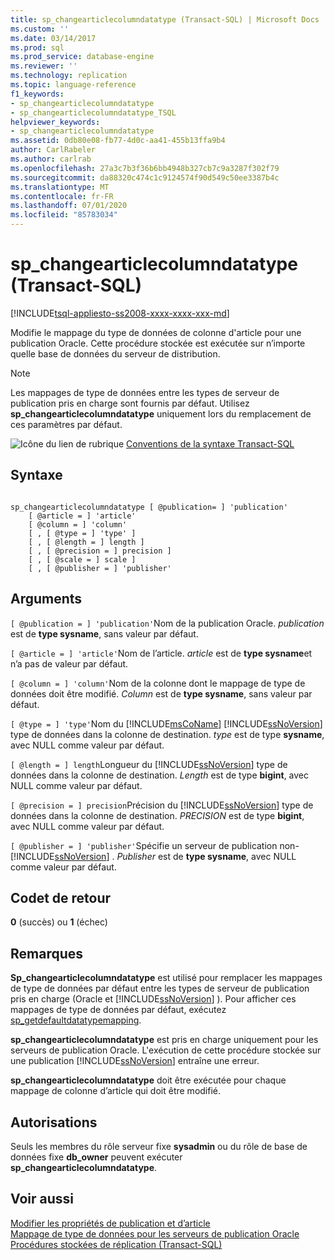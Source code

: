 ```yaml
---
title: sp_changearticlecolumndatatype (Transact-SQL) | Microsoft Docs
ms.custom: ''
ms.date: 03/14/2017
ms.prod: sql
ms.prod_service: database-engine
ms.reviewer: ''
ms.technology: replication
ms.topic: language-reference
f1_keywords:
- sp_changearticlecolumndatatype
- sp_changearticlecolumndatatype_TSQL
helpviewer_keywords:
- sp_changearticlecolumndatatype
ms.assetid: 0db80e08-fb77-4d0c-aa41-455b13ffa9b4
author: CarlRabeler
ms.author: carlrab
ms.openlocfilehash: 27a3c7b3f36b6bb4948b327cb7c9a3287f302f79
ms.sourcegitcommit: da88320c474c1c9124574f90d549c50ee3387b4c
ms.translationtype: MT
ms.contentlocale: fr-FR
ms.lasthandoff: 07/01/2020
ms.locfileid: "85783034"
---
```

# <a name="sp_changearticlecolumndatatype-transact-sql"></a>sp_changearticlecolumndatatype (Transact-SQL)
[!INCLUDE[tsql-appliesto-ss2008-xxxx-xxxx-xxx-md](../../includes/applies-to-version/sqlserver.md)]

  Modifie le mappage du type de données de colonne d'article pour une publication Oracle. Cette procédure stockée est exécutée sur n’importe quelle base de données du serveur de distribution.  
  
> [!NOTE]  
>  Les mappages de type de données entre les types de serveur de publication pris en charge sont fournis par défaut. Utilisez **sp_changearticlecolumndatatype** uniquement lors du remplacement de ces paramètres par défaut.  
  
 ![Icône du lien de rubrique](../../database-engine/configure-windows/media/topic-link.gif "Icône du lien de rubrique") [Conventions de la syntaxe Transact-SQL](../../t-sql/language-elements/transact-sql-syntax-conventions-transact-sql.md)  
  
## <a name="syntax"></a>Syntaxe  
  
```  
  
sp_changearticlecolumndatatype [ @publication= ] 'publication'  
    [ @article = ] 'article'   
    [ @column = ] 'column'  
    [ , [ @type = ] 'type' ]  
    [ , [ @length = ] length ]  
    [ , [ @precision = ] precision ]  
    [ , [ @scale = ] scale ]  
    [ , [ @publisher = ] 'publisher'  
```  
  
## <a name="arguments"></a>Arguments  
`[ @publication = ] 'publication'`Nom de la publication Oracle. *publication* est de **type sysname**, sans valeur par défaut.  
  
`[ @article = ] 'article'`Nom de l’article. *article* est de **type sysname**et n’a pas de valeur par défaut.  
  
`[ @column = ] 'column'`Nom de la colonne dont le mappage de type de données doit être modifié. *Column* est de **type sysname**, sans valeur par défaut.  
  
`[ @type = ] 'type'`Nom du [!INCLUDE[msCoName](../../includes/msconame-md.md)] [!INCLUDE[ssNoVersion](../../includes/ssnoversion-md.md)] type de données dans la colonne de destination. *type* est de type **sysname**, avec NULL comme valeur par défaut.  
  
`[ @length = ] length`Longueur du [!INCLUDE[ssNoVersion](../../includes/ssnoversion-md.md)] type de données dans la colonne de destination. *Length* est de type **bigint**, avec NULL comme valeur par défaut.  
  
`[ @precision = ] precision`Précision du [!INCLUDE[ssNoVersion](../../includes/ssnoversion-md.md)] type de données dans la colonne de destination. *PRECISION* est de type **bigint**, avec NULL comme valeur par défaut.  
  
`[ @publisher = ] 'publisher'`Spécifie un serveur de publication non- [!INCLUDE[ssNoVersion](../../includes/ssnoversion-md.md)] . *Publisher* est de **type sysname**, avec NULL comme valeur par défaut.  
  
## <a name="return-code-values"></a>Codet de retour  
 **0** (succès) ou **1** (échec)  
  
## <a name="remarks"></a>Remarques  
 **Sp_changearticlecolumndatatype** est utilisé pour remplacer les mappages de type de données par défaut entre les types de serveur de publication pris en charge (Oracle et [!INCLUDE[ssNoVersion](../../includes/ssnoversion-md.md)] ). Pour afficher ces mappages de type de données par défaut, exécutez [sp_getdefaultdatatypemapping](../../relational-databases/system-stored-procedures/sp-getdefaultdatatypemapping-transact-sql.md).  
  
 **sp_changearticlecolumndatatype** est pris en charge uniquement pour les serveurs de publication Oracle. L'exécution de cette procédure stockée sur une publication [!INCLUDE[ssNoVersion](../../includes/ssnoversion-md.md)] entraîne une erreur.  
  
 **sp_changearticlecolumndatatype** doit être exécutée pour chaque mappage de colonne d’article qui doit être modifié.  
  
## <a name="permissions"></a>Autorisations  
 Seuls les membres du rôle serveur fixe **sysadmin** ou du rôle de base de données fixe **db_owner** peuvent exécuter **sp_changearticlecolumndatatype**.  
  
## <a name="see-also"></a>Voir aussi  
 [Modifier les propriétés de publication et d’article](../../relational-databases/replication/publish/change-publication-and-article-properties.md)   
 [Mappage de type de données pour les serveurs de publication Oracle](../../relational-databases/replication/non-sql/data-type-mapping-for-oracle-publishers.md)   
 [Procédures stockées de réplication &#40;Transact-SQL&#41;](../../relational-databases/system-stored-procedures/replication-stored-procedures-transact-sql.md)  
  
  
